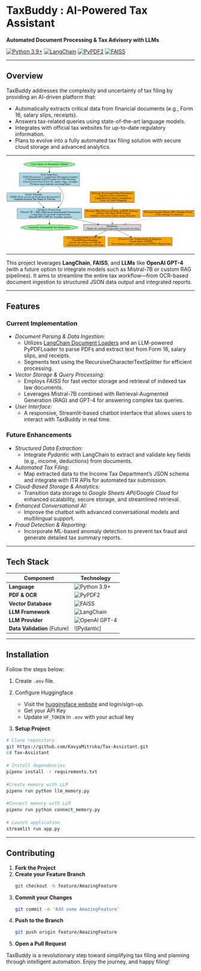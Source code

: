 # TaxBuddy : AI-Powered Tax Assistant

**Automated Document Processing & Tax Advisory with LLMs**

[![Python 3.9+](https://img.shields.io/badge/Python-3.9%2B-3776AB?style=for-the-badge&logo=python&logoColor=white)](https://www.python.org/)
[![LangChain](https://img.shields.io/badge/LangChain-Framework-yellow?style=for-the-badge&logo=Chainlink&logoColor=white)](https://github.com/hwchase17/langchain)
[![PyPDF2](https://img.shields.io/badge/PyPDF2-PDF_Parsing-orange?style=for-the-badge&logo=AdobeAcrobatReader&logoColor=white)](https://pypi.org/project/PyPDF2/)
[![FAISS](https://img.shields.io/badge/FAISS-Vector_DB-brightgreen?style=for-the-badge)](https://github.com/facebookresearch/faiss)

---

## Overview

TaxBuddy addresses the complexity and uncertainty of tax filing by providing an AI-driven platform that:
- Automatically extracts critical data from financial documents (e.g., Form 16, salary slips, receipts).
- Answers tax-related queries using state-of-the-art language models.
- Integrates with official tax websites for up-to-date regulatory information.
- Plans to evolve into a fully automated tax filing solution with secure cloud storage and advanced analytics.

---
![TaxBuddy Workflow Diagram](workflow.png)

---
This project leverages **LangChain**, **FAISS**, and **LLMs** like **OpenAI GPT-4** (with a future option to integrate models such as Mistral-7B or custom RAG pipelines). It aims to streamline the entire tax workflow—from OCR-based document ingestion to structured JSON data output and integrated reports.

---
## Features

### Current Implementation
- *Document Parsing & Data Ingestion:*  
  - Utilizes [LangChain Document Loaders](https://github.com/langchain-ai/langchain) and an LLM-powered PyPDFLoader to parse PDFs and extract text from Form 16, salary slips, and receipts.
  - Segments text using the RecursiveCharacterTextSplitter for efficient processing.
- *Vector Storage & Query Processing:*  
  - Employs *FAISS* for fast vector storage and retrieval of indexed tax law documents.
  - Leverages Mistral-7B combined with Retrieval-Augmented Generation (RAG) and GPT-4 for answering complex tax queries.
- *User Interface:*  
  - A responsive, Streamlit-based chatbot interface that allows users to interact with TaxBuddy in real time.

### Future Enhancements
- *Structured Data Extraction:*  
  - Integrate *Pydantic* with LangChain to extract and validate key fields (e.g., income, deductions) from documents.
- *Automated Tax Filing:*  
  - Map extracted data to the Income Tax Department’s JSON schema and integrate with ITR APIs for automated tax submission.
- *Cloud-Based Storage & Analytics:*  
  - Transition data storage to *Google Sheets API/Google Cloud* for enhanced scalability, secure storage, and streamlined retrieval.
- *Enhanced Conversational AI:*  
  - Improve the chatbot with advanced conversational models and multilingual support.
- *Fraud Detection & Reporting:*  
  - Incorporate ML-based anomaly detection to prevent tax fraud and generate detailed tax summary reports.

---

## Tech Stack

| Component                       | Technology                                                                                                            |
|--------------------------------|-----------------------------------------------------------------------------------------------------------------------|
| **Language**                    | ![Python 3.9+](https://img.shields.io/badge/Python-3.9%2B-3776AB?style=flat&logo=python&logoColor=white)              |
| **PDF & OCR**                   | ![PyPDF2](https://img.shields.io/badge/PyPDF2-orange?style=flat)                                                     |
| **Vector Database**             | ![FAISS](https://img.shields.io/badge/FAISS-Vector_Store-brightgreen?style=flat)                                     |
| **LLM Framework**               | ![LangChain](https://img.shields.io/badge/LangChain-yellow?style=flat)                                               |
| **LLM Provider**                | ![OpenAI GPT-4](https://img.shields.io/badge/OpenAI-GPT4-7348A0?style=flat&logo=OpenAI&logoColor=white)              |
| **Data Validation** (Future)    | ![Pydantic]                                                                                                      |


---

## Installation

Follow the steps below:

1. Create `.env` file.

2. Configure Huggingface
   - Visit the [huggingface website](https://huggingface.co/) and login/sign-up.
   - Get your API Key
   - Update `HF_TOKEN` in `.env` with your actual key


4. **Setup Project**:
```bash
# Clone repository
git https://github.com/KavyaMitruka/Tax-Assistant.git
cd Tax-Assistant

# Install dependencies
pipenv install -r requirements.txt

#Create memory with LLM
pipenv run python llm_memory.py

#Connect memory with LLM
pipenv run python connect_memory.py

# Launch application
streamlit run app.py
```

---
## Contributing

1. **Fork the Project**
2. **Create your Feature Branch**
   ```bash
   git checkout -b feature/AmazingFeature
   ```
3. **Commit your Changes**
   ```bash
   git commit -m 'Add some AmazingFeature'
   ```
4. **Push to the Branch**
   ```bash
   git push origin feature/AmazingFeature
   ```
5. **Open a Pull Request**

TaxBuddy is a revolutionary step toward simplifying tax filing and planning through intelligent automation. Enjoy the journey, and happy filing!

